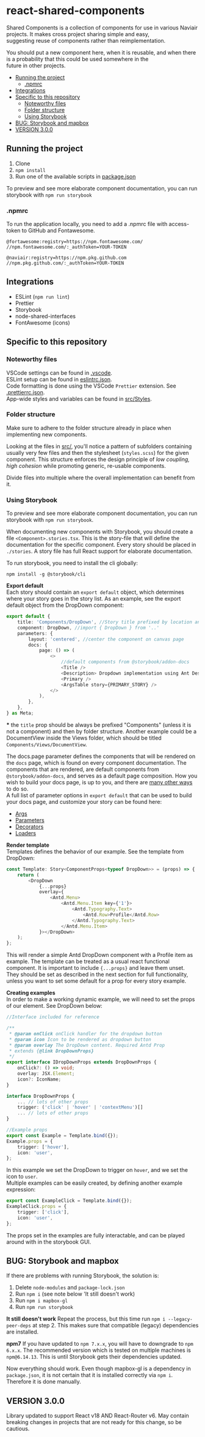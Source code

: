 <h1> react-shared-components</h1>

Shared Components is a collection of components for use in various Naviair projects. It makes cross project sharing simple and easy,  
suggesting reuse of components rather than reimplementation.

You should put a new component here, when it is reusable, and when there is a probability that this could be used somewhere in the  
future in other projects.

- [Running the project](#running-the-project)
	- [.npmrc](#npmrc)
- [Integrations](#integrations)
- [Specific to this repository](#specific-to-this-repository)
	- [Noteworthy files](#noteworthy-files)
	- [Folder structure](#folder-structure)
	- [Using Storybook](#using-storybook)
- [BUG: Storybook and mapbox](#bug-storybook-and-mapbox)
- [VERSION 3.0.0](#version-300)

## Running the project

1. Clone
2. `npm install`
3. Run one of the available scripts in [package.json](package.json)

To preview and see more elaborate component documentation, you can run storybook with `npm run storybook`

### .npmrc

To run the application locally, you need to add a .npmrc file with access-token to GitHub and Fontawesome.

```
@fortawesome:registry=https://npm.fontawesome.com/
//npm.fontawesome.com/:_authToken=YOUR-TOKEN

@naviair:registry=https://npm.pkg.github.com
//npm.pkg.github.com/:_authToken=YOUR-TOKEN
```

## Integrations

- ESLint (`npm run lint`)
- Prettier
- Storybook
- node-shared-interfaces
- FontAwesome (icons)

## Specific to this repository

### Noteworthy files

VSCode settings can be found in [.vscode](.vscode).   
ESLint setup can be found in [eslintrc.json](.eslintrc.json).  
Code formatting is done using the VSCode `Prettier` extension. See [.prettierrc.json](.prettierrc.json).  
App-wide styles and variables can be found in [src/Styles](src/Styles).

### Folder structure

Make sure to adhere to the folder structure already in place when implementing new components.

Looking at the files in [src/](src/), you'll notice a pattern of subfolders containing usually very few files and then the stylesheet (`styles.scss`) for the given component. This structure enforces the design principle of _low coupling, high cohesion_ while promoting generic, re-usable components.

Divide files into multiple where the overall implementation can benefit from it.

### Using Storybook

To preview and see more elaborate component documentation, you can run storybook with `npm run storybook`.

When documenting new components with Storybook, you should create a file `<Component>.stories.tsx`. This is the story-file that will define the documentation for the specific component. Every story should be placed in `./stories`. A story file has full React support for elaborate documentation.

To run storybook, you need to install the cli globally:
```
npm install -g @storybook/cli
```

**Export default**  
Each story should contain an `export default` object, which determines where your story goes in the story list. As an example, see the export default object from the DropDown component:

```ts
export default {
	title: 'Components/DropDown', //Story title prefixed by location and folder structure*
	component: DropDown, //import { DropDown } from '..'
	parameters: {
		layout: 'centered', //center the component on canvas page
		docs: {
			page: () => (
				<>
					//default components from @storybook/addon-docs
					<Title />
					<Description> Dropdown implementation using Ant Design </Description>
					<Primary />
					<ArgsTable story={PRIMARY_STORY} />
				</>
			),
		},
	},
} as Meta;
```

**\*** the `title` prop should be always be prefixed "Components" (unless it is not a component) and then by folder structure. Another example could be a DocumentView inside the Views folder, which should be titled `Components/Views/DocumentView`.

The docs.page parameter defines the components that will be rendered on the `docs` page, which is found on every component documentation. The components that are rendered, are default components from `@storybook/addon-docs`, and serves as a default page composition. How you wish to build your docs page, is up to you, and there are [many other ways](https://storybook.js.org/docs/react/writing-docs/docs-page) to do so.  
A full list of parameter options in `export default` that can be used to build your docs page, and customize your story can be found here:

- [Args](https://storybook.js.org/docs/react/writing-stories/args)
- [Parameters](https://storybook.js.org/docs/react/writing-stories/parameters)
- [Decorators](https://storybook.js.org/docs/react/writing-stories/decorators)
- [Loaders](https://storybook.js.org/docs/react/writing-stories/loaders)

**Render template**  
Templates defines the behavior of our example. See the template from DropDown:

```ts
const Template: Story<ComponentProps<typeof DropDown>> = (props) => {
	return (
		<DropDown
			{...props}
			overlay={
				<Antd.Menu>
					<Antd.Menu.Item key={'1'}>
						<Antd.Typography.Text>
							<Antd.Row>Profile</Antd.Row>
						</Antd.Typography.Text>
					</Antd.Menu.Item>
			}></DropDown>
	);
};
```

This will render a simple Antd DropDown component with a Profile item as example. The template can be treated as a usual react functional component. It is important to include `{...props}` and leave them unset. They should be set as described in the next section for full functionality, unless you want to set some default for a prop for every story example.

**Creating examples**  
In order to make a working dynamic example, we will need to set the props of our element.
See DropDown below:

```ts
//Interface included for reference

/**
 * @param onClick onClick handler for the dropdown button
 * @param icon Icon to be rendered as dropdown button
 * @param overlay The DropDown content. Required Antd Prop
 * extends {@link DropDownProps}
 */
export interface IDropDownProps extends DropDownProps {
	onClick?: () => void;
	overlay: JSX.Element;
	icon?: IconName;
}

interface DropDownProps {
    ... // lots of other props
    trigger: ('click' | 'hover' | 'contextMenu')[]
    ... // lots of other props
}

//Example props
export const Example = Template.bind({});
Example.props = {
	trigger: ['hover'],
	icon: 'user',
};
```

In this example we set the DropDown to trigger on `hover`, and we set the icon to `user`.  
Multiple examples can be easily created, by defining another example expression:

```ts
export const ExampleClick = Template.bind({});
ExampleClick.props = {
	trigger: ['click'],
	icon: 'user',
};
```

The props set in the examples are fully interactable, and can be played around with in the storybook GUI.

## BUG: Storybook and mapbox

If there are problems with running Storybook, the solution is:

1. Delete `node-modules` and `package-lock.json`
2. Run `npm i` (see note below 'It still doesn't work)
3. Run `npm i mapbox-gl`
4. Run `npm run storybook`

**It still doesn't work**
Repeat the process, but this time run `npm i --legacy-peer-deps` at step 2. This makes sure that compatible (legacy) dependencies are installed.

**npm7**
If you have updated to `npm 7.x.x`, you will have to downgrade to `npm 6.x.x`. The recommended version which is tested on multiple machines is `npm@6.14.13`. This is until Storybook gets their dependencies updated.

Now everything should work. Even though mapbox-gl is a dependency in `package.json`, it is not certain that it is installed correctly via `npm i`. Therefore it is done manually.

## VERSION 3.0.0

Library updated to support React v18 AND React-Router v6. May contain breaking changes in projects that are not ready for this change, so be cautious.

